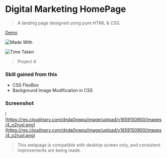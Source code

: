 # Digital Marketing HomePage

> A landing page designed using pure HTML & CSS.

[Demo](https://live-class-project-004.netlify.app/ "Demo")

![Made With](https://img.shields.io/badge/Made%20with-HTML%20and%20CSS-brightgreen)

![Time Taken](https://img.shields.io/badge/Time%20Taken-40--50%20min-red)

> Project 4

### Skill gained from this

- CSS FlexBox
- Background Image Modification in CSS

### Screenshot

![https://res.cloudinary.com/dnda0xwpu/image/upload/v1659150900/images/4_o2ruxl.png](https://res.cloudinary.com/dnda0xwpu/image/upload/v1659150900/images/4_o2ruxl.png)

> This webpage is compatible with desktop screen only, and consistent improvements are being made.
